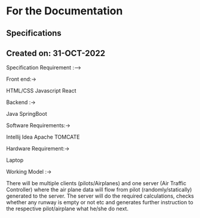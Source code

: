 # For the Documentation
## Specifications
## Created on: 31-OCT-2022
Specification Requirement :-->


Front end:->

HTML/CSS
Javascript
React


Backend :->

Java
SpringBoot


Software Requirements:->

Intellij Idea
Apache TOMCATE

Hardware Requirement:->

Laptop



Working Model :->

There will be multiple clients (pilots/Airplanes) and one server (Air Traffic Controller) where the air plane data will flow from pilot (randomly/statically) generated to the server. The server will do the required calculations, checks whether any runway is empty or not etc and generates further instruction to the respective pilot/airplane what he/she do next.


